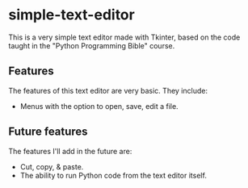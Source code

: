 # simple-text-editor

This is a very simple text editor made with Tkinter, based on the code taught in the "Python Programming Bible" course.

## Features

The features of this text editor are very basic. They include:

- Menus with the option to open, save, edit a file.

## Future features

The features I'll add in the future are:

- Cut, copy, & paste.
- The ability to run Python code from the text editor itself.
